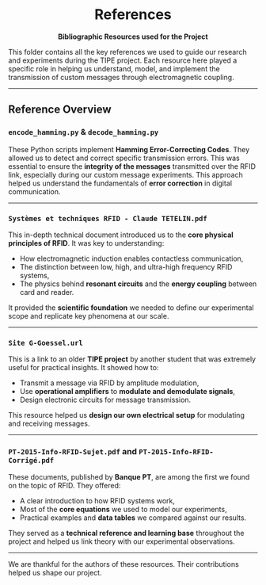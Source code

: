 <h1 align="center"> References </h1>

<p align="center">
  <strong>Bibliographic Resources used for the Project</strong>  
</p>

This folder contains all the key references we used to guide our research and experiments during the TIPE project. Each resource here played a specific role in helping us understand, model, and implement the transmission of custom messages through electromagnetic coupling.

---

##  Reference Overview

### `encode_hamming.py` & `decode_hamming.py`

These Python scripts implement **Hamming Error-Correcting Codes**. They allowed us to detect and correct specific transmission errors. This was essential to ensure the **integrity of the messages** transmitted over the RFID link, especially during our custom message experiments. This approach helped us understand the fundamentals of **error correction** in digital communication.

---

### `Systèmes et techniques RFID - Claude TETELIN.pdf`

This in-depth technical document introduced us to the **core physical principles of RFID**. It was key to understanding:
- How electromagnetic induction enables contactless communication,
- The distinction between low, high, and ultra-high frequency RFID systems,
- The physics behind **resonant circuits** and the **energy coupling** between card and reader.

It provided the **scientific foundation** we needed to define our experimental scope and replicate key phenomena at our scale.

---

### `Site G-Goessel.url`

This is a link to an older **TIPE project** by another student that was extremely useful for practical insights. It showed how to:
- Transmit a message via RFID by amplitude modulation,
- Use **operational amplifiers** to **modulate and demodulate signals**,
- Design electronic circuits for message transmission.

This resource helped us **design our own electrical setup** for modulating and receiving messages.

---

### `PT-2015-Info-RFID-Sujet.pdf` and `PT-2015-Info-RFID-Corrigé.pdf`

These documents, published by **Banque PT**, are among the first we found on the topic of RFID. They offered:
- A clear introduction to how RFID systems work,
- Most of the **core equations** we used to model our experiments,
- Practical examples and **data tables** we compared against our results.

They served as a **technical reference and learning base** throughout the project and helped us link theory with our experimental observations.

---

We are thankful for the authors of these resources. Their contributions helped us shape our project.

